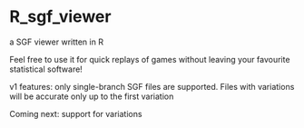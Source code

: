 # R_sgf_viewer
a SGF viewer written in R

Feel free to use it for quick replays of games without leaving your favourite statistical software!

v1 features: only single-branch SGF files are supported.  Files with variations will be accurate only up to the first variation

Coming next: support for variations
